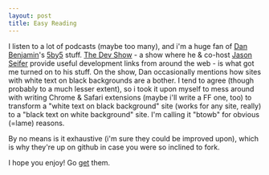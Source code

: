 ```yaml
--- 
layout: post
title: Easy Reading
---
```

I listen to a lot of podcasts (maybe too many), and i'm a huge fan of <a href="http://twitter.com/#!/danbenjamin">Dan Benjamin</a>'s <a href="http://5by5.tv/">5by5</a> stuff.  <a href="http://5by5.tv/devshow">The Dev Show</a> - a show where he & co-host <a href="http://twitter.com/#!/jseifer">Jason Seifer</a> provide useful development links from around the web - is what got me turned on to his stuff.  On the show, Dan occasionally mentions how sites with white text on black backgrounds are a bother.  I tend to agree (though probably to a much lesser extent), so i took it upon myself to mess around with writing Chrome & Safari extensions (maybe i'll write a FF one, too) to transform a "white text on black background" site (works for any site, really) to a "black text on white background" site.  I'm calling it "btowb" for obvious (=lame) reasons.

By no means is it exhaustive (i'm sure they could be improved upon), which is why they're up on github in case you were so inclined to fork.

I hope you enjoy!  Go <a href="http://marcsmith.github.com/">get</a> them.
